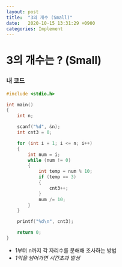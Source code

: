 ```yaml
---
layout: post
title:  "3의 개수 (Small)"
date:   2020-10-15 13:31:29 +0900
categories: Implement
---
```

# 3의 개수는 ? (Small)

### 내 코드

```c
#include <stdio.h>

int main()
{
    int n;

    scanf("%d", &n);
    int cnt3 = 0;

    for (int i = 1; i <= n; i++)
    {
        int num = i;
        while (num != 0)
        {
            int temp = num % 10;
            if (temp == 3)
            {
                cnt3++;
            }
            num /= 10;
        }
    }

    printf("%d\n", cnt3);

    return 0;
}
```

- 1부터 n까지 각 자리수를 분해해 조사하는 방법
- *1억을 넘어가면 시간초과 발생*


